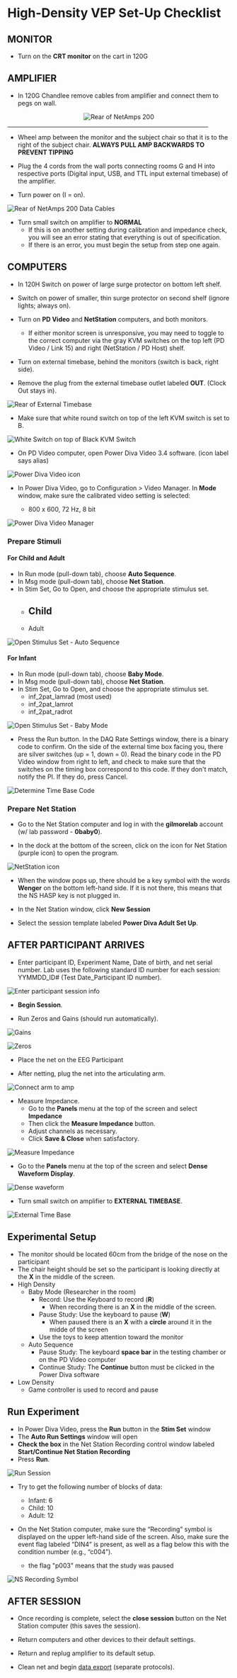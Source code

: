 # High-Density VEP Set-Up Checklist

## MONITOR
- Turn on the **CRT monitor** on the cart in 120G

## AMPLIFIER

- In 120G Chandlee remove cables from amplifier and connect them to pegs on wall.
 
<div style="text-align: center;"><IMG SRC="imgs/rear-of-amplifier.pictClipping.jpg" ALT="Rear of NetAmps 200"><HR WIDTH="90%"></div>

- Wheel amp between the monitor and the subject chair so that it is to the right of the subject chair. 
  **ALWAYS PULL AMP BACKWARDS TO PREVENT TIPPING**

- Plug the 4 cords from the wall ports connecting rooms G and H into respective ports (Digital input, USB, and TTL input external timebase) of the amplifier. 
- Turn power on (I = on).

![Rear of NetAmps 200 Data Cables](imgs/rear-of-amplifier-data-cables.pictClipping.jpg)

- Turn small switch on amplifier to **NORMAL**
  - If this is on another setting during calibration and impedance check, you will see an error stating that everything is out of specification. 
  - If there is an error, you must begin the setup from step one again.

 
## COMPUTERS

- In 120H Switch on power of large surge protector on bottom left shelf.

- Switch on power of smaller, thin surge protector on second shelf (ignore lights; always on).

- Turn on **PD Video** and **NetStation** computers, and both monitors.

  - If either monitor screen is unresponsive, you may need to toggle to the correct computer via the gray KVM switches on the top left (PD Video / Link 15) and right (NetStation  / PD Host) shelf.

- Turn on external timebase, behind the monitors (switch is back, right side).

- Remove the plug from the external timebase outlet labeled **OUT**. (Clock Out stays in).
 
![Rear of External Timebase](imgs/rear-of-ext-timebase.pictClipping.jpg)

- Make sure that white round switch on top of the left KVM switch is set to B.

![White Switch on top of Black KVM Switch](imgs/White-Switch.jpg)

- On PD Video computer, open Power Diva Video 3.4 software. (icon label says alias)

![Power Diva Video icon](imgs/power-diva-video-icon.pictClipping.jpg)
 
- In Power Diva Video, go to Configuration > Video Manager. In **Mode** window, make sure the calibrated video setting is selected: 

	- 800 x 600, 72 Hz, 8 bit
 
 ![Power Diva Video Manager](imgs/power-diva-video-manager.pictClipping.jpg)

### Prepare Stimuli

#### For Child and Adult
- In Run mode (pull-down tab), choose **Auto Sequence**. 
- In Msg mode (pull-down tab), choose **Net Station**.
- In Stim Set, Go to Open, and choose the appropriate stimulus set.
  - Child
    - 
  - Adult

![Open Stimulus Set - Auto Sequence](imgs/RunModeAutoRun.jpg)

#### For Infant
- In Run mode (pull-down tab), choose **Baby Mode**. 
- In Msg mode (pull-down tab), choose **Net Station**.
- In Stim Set, Go to Open, and choose the appropriate stimulus set.
  - inf_2pat_lamrad (most used)
  - inf_2pat_lamrot
  - inf_2pat_radrot

![Open Stimulus Set - Baby Mode](imgs/RunModeBabyMode.jpg)

- Press the Run button. In the DAQ Rate Settings window, there is a binary code to confirm. On the side of the external time box facing you, there are silver switches (up = 1, down = 0). Read the binary code in the PD Video window from right to left, and check to make sure that the switches on the timing box correspond to this code. If they don't match, notify the PI. If they do, press Cancel.

![Determine Time Base Code](imgs/power-diva-autorun.pictClipping.jpg)

### Prepare Net Station

- Go to the Net Station computer and log in with the **gilmorelab** account (w/ lab password - **0baby0**).
	
- In the dock at the bottom of the screen, click on the icon for Net Station (purple icon) to open the program.
 
![NetStation icon](imgs/start-netstation.pictClipping.jpg)

- When the window pops up, there should be a key symbol with the words **Wenger** on the bottom left-hand side. If it is not there, this means that the NS HASP key is not plugged in.

- In the Net Station window, click **New Session**
- Select the session template labeled **Power Diva Adult Set Up**.
	 

## AFTER PARTICIPANT ARRIVES

- Enter participant ID, Experiment Name, Date of birth, and net serial number. Lab uses the following standard ID number for each session: YYMMDD_ID# (Test Date_Participant ID number).

![Enter participant session info](imgs/ns-enter-session-info.pictClipping.jpg)

- **Begin Session**.

- Run Zeros and Gains (should run automatically).

![Gains](imgs/Gains.jpg)

![Zeros](imgs/Zeros.jpg)

- Place the net on the EEG Participant

- After netting, plug the net into the articulating arm.

![Connect arm to amp](imgs/Net-plugged-into-articulating-arm.jpg)

- Measure Impedance.
  - Go to the **Panels** menu at the top of the screen and select **Impedance**
  - Then click the **Measure Impedance** button.
  - Adjust channels as necessary. 
  - Click **Save & Close** when satisfactory.

![Measure Impedance](imgs/measure-impedance-window.pictClipping.jpg)

- Go to the **Panels** menu at the top of the screen and select **Dense Waveform Display**.

![Dense waveform](imgs/dense-waveform-display.pictClipping.jpg)

- Turn small switch on amplifier to **EXTERNAL TIMEBASE**.

![External Time Base](imgs/external-timebase-switch-on-amp.pictClipping.jpg)

## Experimental Setup

- The monitor should be located 60cm from the bridge of the nose on the participant
- The chair height should be set so the participant is looking directly at the **X** in the middle of the screen.
- High Density
  - Baby Mode (Researcher in the room)
    - Record: Use the Keyboard to record (**R**) 
      - When recording there is an **X** in the middle of the screen.
    - Pause Study: Use the keyboard to pause (**W**)
      - When paused there is an **X** with a **circle** around it in the midde of the screen
    - Use the toys to keep attention toward the monitor
  - Auto Sequence
    - Pause Study: The keyboard **space bar** in the testing chamber or on the PD Video computer
    - Continue Study: The **Continue** button must be clicked in the Power Diva software
- Low Density
  -  Game controller is used to record and pause

## Run Experiment

- In Power Diva Video, press the **Run** button in the **Stim Set** window
- The **Auto Run Settings** window will open
- **Check the box** in the Net Station Recording control window labeled **Start/Continue Net Station Recording**
- Press **Run**.

![Run Session](imgs/power-diva-autorun.pictClipping.jpg)

- Try to get the following number of blocks of data:
  - Infant: 6
  - Child: 10
  - Adult: 12
  
- On the Net Station computer, make sure the “Recording” symbol is displayed on the upper left-hand side of the screen. Also, make sure the event flag labeled “DIN4” is present, as well as a flag below this with the condition number (e.g., “c004”).
  - the flag "p003" means that the study was paused

![NS Recording Symbol](imgs/NS-Recording-Screenshot.jpg)

## AFTER SESSION

- Once recording is complete, select the **close session** button on the Net Station computer (this saves the session).

- Return computers and other devices to their default settings.

- Return and replug amplifier to its default setup.

- Clean net and begin [data export](ssvep-data-export.md) (separate protocols).

